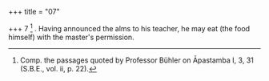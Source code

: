 +++
title = "07"

+++
7 [^5] . Having announced the alms to his teacher, he may eat (the food himself) with the master's permission.


[^5]:  Comp. the passages quoted by Professor Bühler on Āpastamba I, 3, 31 (S.B.E., vol. ii, p. 22).
